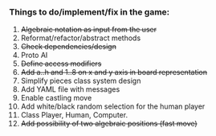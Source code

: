 ### Things to do/implement/fix in the game:

1. ~~Algebraic notation as input from the user~~
2. Reformat/refactor/abstract methods
3. ~~Check dependencies/design~~
4. Proto AI
5. ~~Define access modifiers~~
6. ~~Add a..h and 1..8 on x and y axis in board representation~~
7. Simplify pieces class system design
8. Add YAML file with messages
9. Enable castling move
10. Add white/black random selection for the human player
11. Class Player, Human, Computer.
12. ~~Add possibility of two algebraic positions (fast move)~~